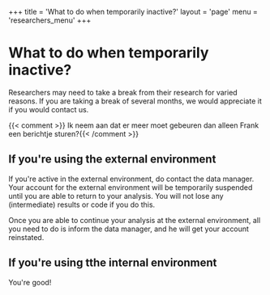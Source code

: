 +++
title = 'What to do when temporarily inactive?'
layout = 'page'
menu = 'researchers_menu'
+++

# What to do when temporarily inactive?
Researchers may need to take a break from their research for varied reasons. If you are taking a break of several months, we would appreciate it if you would contact us.

{{< comment >}} Ik neem aan dat er meer moet gebeuren dan alleen Frank een berichtje sturen?{{< /comment >}}

## If you're using the external environment
If you're active in the external environment, do contact the data manager. Your account for the external environment will be temporarily suspended until you are able to return to your analysis. You will not lose any (intermediate) results or code if you do this.

Once you are able to continue your analysis at the external environment, all you need to do is inform the data manager, and he will get your account reinstated.

## If you're using tthe internal environment
You're good!
